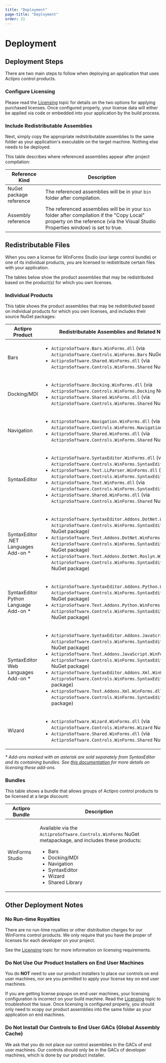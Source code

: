 ```yaml
---
title: "Deployment"
page-title: "Deployment"
order: 21
---
```

# Deployment

## Deployment Steps

There are two main steps to follow when deploying an application that uses Actipro control products.

### Configure Licensing

Please read the [Licensing](licensing.md) topic for details on the two options for applying purchased licenses.  Once configured properly, your license data will either be applied via code or embedded into your application by the build process.

### Include Redistributable Assemblies

Next, simply copy the appropriate redistributable assemblies to the same folder as your application's executable on the target machine.  Nothing else needs to be deployed.

This table describes where referenced assemblies appear after project compilation:

| Reference Kind | Description |
|-----|-----|
| NuGet package reference | The referenced assemblies will be in your `bin` folder after compilation. |
| Assembly reference | The referenced assemblies will be in your `bin` folder after compilation if the "Copy Local" property on the reference (via the Visual Studio Properties window) is set to true. |

## Redistributable Files

When you own a license for WinForms Studio (our large control bundle) or one of its individual products, you are licensed to redistribute certain files with your application.

The tables below show the product assemblies that may be redistributed based on the product(s) for which you own licenses.

### Individual Products

This table shows the product assemblies that may be redistributed based on individual products for which you own licenses, and includes their source NuGet packages:

<table>
<thead>

<tr>
<th>Actipro Product</th>
<th>Redistributable Assemblies and Related NuGet Packages</th>
</tr>


</thead>
<tbody>

<tr>
<td>Bars</td>
<td>

- `ActiproSoftware.Bars.WinForms.dll` (via `ActiproSoftware.Controls.WinForms.Bars` NuGet package)
- `ActiproSoftware.Shared.WinForms.dll` (via `ActiproSoftware.Controls.WinForms.Shared` NuGet package)

</td>
</tr>

<tr>
<td>Docking/MDI</td>
<td>

- `ActiproSoftware.Docking.WinForms.dll` (via `ActiproSoftware.Controls.WinForms.Docking` NuGet package)
- `ActiproSoftware.Shared.WinForms.dll` (via `ActiproSoftware.Controls.WinForms.Shared` NuGet package)

</td>
</tr>

<tr>
<td>Navigation</td>
<td>

- `ActiproSoftware.Navigation.WinForms.dll` (via `ActiproSoftware.Controls.WinForms.Navigation` NuGet package)
- `ActiproSoftware.Shared.WinForms.dll` (via `ActiproSoftware.Controls.WinForms.Shared` NuGet package)

</td>
</tr>

<tr>
<td>SyntaxEditor</td>
<td>

- `ActiproSoftware.SyntaxEditor.WinForms.dll` (via `ActiproSoftware.Controls.WinForms.SyntaxEditor` NuGet package)
- `ActiproSoftware.Text.LLParser.WinForms.dll` (via `ActiproSoftware.Controls.WinForms.SyntaxEditor` NuGet package)
- `ActiproSoftware.Text.WinForms.dll` (via `ActiproSoftware.Controls.WinForms.SyntaxEditor` NuGet package)
- `ActiproSoftware.Shared.WinForms.dll` (via `ActiproSoftware.Controls.WinForms.Shared` NuGet package)

</td>
</tr>

<tr>
<td>

SyntaxEditor .NET Languages Add-on \*

</td>
<td>

- `ActiproSoftware.SyntaxEditor.Addons.DotNet.WinForms.dll` (via `ActiproSoftware.Controls.WinForms.SyntaxEditor.Addons.DotNet` NuGet package)
- `ActiproSoftware.Text.Addons.DotNet.WinForms.dll` (via `ActiproSoftware.Controls.WinForms.SyntaxEditor.Addons.DotNet` NuGet package)
- `ActiproSoftware.Text.Addons.DotNet.Roslyn.WinForms.dll` (via `ActiproSoftware.Controls.WinForms.SyntaxEditor.Addons.DotNet` NuGet package)

</td>
</tr>

<tr>
<td>

SyntaxEditor Python Language Add-on \*

</td>
<td>

- `ActiproSoftware.SyntaxEditor.Addons.Python.WinForms.dll` (via `ActiproSoftware.Controls.WinForms.SyntaxEditor.Addons.Python` NuGet package)
- `ActiproSoftware.Text.Addons.Python.WinForms.dll` (via `ActiproSoftware.Controls.WinForms.SyntaxEditor.Addons.Python` NuGet package)

</td>
</tr>

<tr>
<td>

SyntaxEditor Web Languages Add-on \*

</td>
<td>

- `ActiproSoftware.SyntaxEditor.Addons.JavaScript.WinForms.dll` (via `ActiproSoftware.Controls.WinForms.SyntaxEditor.Addons.JavaScript` NuGet package)
- `ActiproSoftware.Text.Addons.JavaScript.WinForms.dll` (via `ActiproSoftware.Controls.WinForms.SyntaxEditor.Addons.JavaScript` NuGet package)
- `ActiproSoftware.SyntaxEditor.Addons.Xml.WinForms.dll` (via `ActiproSoftware.Controls.WinForms.SyntaxEditor.Addons.XML` NuGet package)
- `ActiproSoftware.Text.Addons.Xml.WinForms.dll` (via `ActiproSoftware.Controls.WinForms.SyntaxEditor.Addons.XML` NuGet package)

</td>
</tr>

<tr>
<td>Wizard</td>
<td>

- `ActiproSoftware.Wizard.WinForms.dll` (via `ActiproSoftware.Controls.WinForms.Wizard` NuGet package)
- `ActiproSoftware.Shared.WinForms.dll` (via `ActiproSoftware.Controls.WinForms.Shared` NuGet package)

</td>
</tr>

</tbody>
</table>

*\* Add-ons marked with an asterisk are sold separately from SyntaxEditor and its containing bundles.  See [this documentation](syntaxeditor/assemblies.md) for more details on licensing these add-ons.*

### Bundles

This table shows a bundle that allows groups of Actipro control products to be licensed at a large discount:

<table>
<thead>

<tr>
<th>Actipro Bundle</th>
<th>Description</th>
</tr>


</thead>
<tbody>

<tr>
<td>WinForms Studio</td>
<td>

Available via the `ActiproSoftware.Controls.WinForms` NuGet metapackage, and includes these products:

- Bars
- Docking/MDI
- Navigation
- SyntaxEditor
- Wizard
- Shared Library

</td>
</tr>

</tbody>
</table>

## Other Deployment Notes

### No Run-time Royalties

There are no run-time royalties or other distribution charges for our WinForms control products.  We only require that you have the proper of licenses for each developer on your project.

See the [Licensing](licensing.md) topic for more information on licensing requirements.

### Do Not Use Our Product Installers on End User Machines

You do **NOT** need to use our product installers to place our controls on end user machines, nor are you permitted to apply your license key on end user machines.

If you are getting license popups on end user machines, your licensing configuration is incorrect on your build machine.  Read the [Licensing](licensing.md) topic to troubleshoot the issue.  Once licensing is configured properly, you should only need to xcopy our product assemblies into the same folder as your application on end machines.

### Do Not Install Our Controls to End User GACs (Global Assembly Cache)

We ask that you do not place our control assemblies in the GACs of end user machines.  Our controls should only be in the GACs of developer machines, which is done by our product installer.
